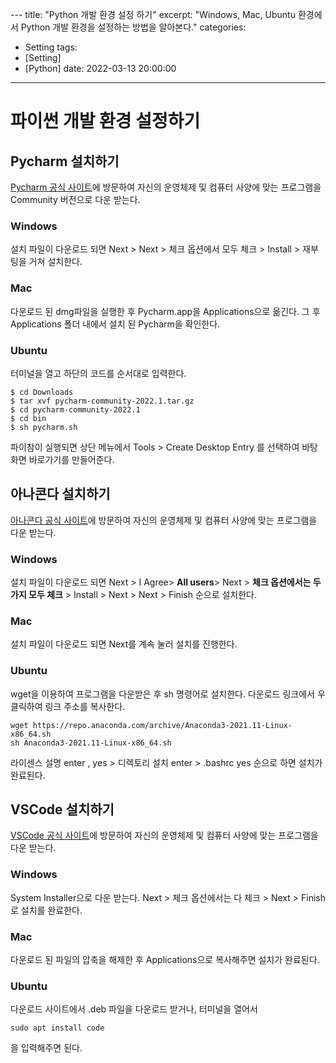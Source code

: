 ﻿﻿---
title: "Python 개발 환경 설정 하기"
excerpt: "Windows, Mac, Ubuntu 환경에서 Python 개발 환경을 설정하는 방법을 알아본다."
categories:
- Setting
tags:
- [Setting]
- [Python]
date: 2022-03-13 20:00:00
---
# 파이썬 개발 환경 설정하기

## Pycharm 설치하기
[Pycharm 공식 사이트](https://www.jetbrains.com/ko-kr/pycharm/download/#section=windows)에 방문하여 자신의 운영체제 및 컴퓨터 사양에 맞는 프로그램을  Community 버전으로 다운 받는다.
### Windows
설치 파일이 다운로드 되면 Next > Next > 체크 옵션에서 모두 체크 > Install > 재부팅을 거쳐 설치한다.
### Mac
다운로드 된 dmg파일을 실행한 후 Pycharm.app을 Applications으로 옮긴다.
그 후 Applications 폴더 내에서 설치 된 Pycharm을 확인한다.

### Ubuntu
터미널을 열고 하단의 코드를 순서대로 입력한다.
```
$ cd Downloads
$ tar xvf pycharm-community-2022.1.tar.gz
$ cd pycharm-community-2022.1
$ cd bin
$ sh pycharm.sh
```
파이참이 실행되면 상단 메뉴에서 Tools > Create Desktop Entry 를 선택하여 바탕화면 바로가기를 만들어준다. 

## 아나콘다 설치하기

[아나콘다 공식 사이트](https://www.anaconda.com/products/distribution)에 방문하여 자신의 운영체제 및 컴퓨터 사양에 맞는  프로그램을 다운 받는다.
### Windows
설치 파일이 다운로드 되면 Next > I Agree> **All users**> Next > **체크 옵션에서는 두 가지 모두 체크** > Install  >  Next > Next > Finish 순으로 설치한다.
### Mac
설치 파일이 다운로드 되면 Next를 계속 눌러 설치를 진행한다.
### Ubuntu
wget을 이용하여 프로그램을 다운받은 후 sh 명령어로 설치한다.
다운로드 링크에서 우클릭하여 링크 주소를 복사한다.
```
wget https://repo.anaconda.com/archive/Anaconda3-2021.11-Linux-x86_64.sh
sh Anaconda3-2021.11-Linux-x86_64.sh
```
라이센스 설명 enter , yes > 디렉토리 설치 enter > .bashrc yes 순으로 하면 설치가완료된다.

## VSCode 설치하기

[VSCode 공식 사이트](https://code.visualstudio.com/download)에 방문하여
자신의 운영체제 및 컴퓨터 사양에 맞는 프로그램을 다운 받는다.
### Windows
System Installer으로 다운 받는다.
Next > 체크 옵션에서는 다 체크 >  Next > Finish 로 설치를 완료한다.
### Mac
다운로드 된 파일의 압축을 해제한 후 Applications으로 복사해주면 설치가 완료된다. 
### Ubuntu
다운로드 사이트에서 .deb 파일을 다운로드 받거나, 
터미널을 열어서
```
sudo apt install code
```
을 입력해주면 된다.



